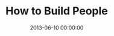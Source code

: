 ---
layout: series
series: "How to Build People"
permalink: "/how-to-build-people/"
title: "How to Build People"
date: 2013-06-10 00:00:00
endDate: 2013-07-07 00:00:00
description: "God designed each of us to be pretty great. And His biggest tool for building the best versions of ourselves? Other people. Over the next four weeks, hear from expert people-builders as they share how God uses them to make others great."
src: "http://s3.amazonaws.com/crossroads-media/images/legacy/content/190x110_HowToBuildPeople.jpg"
---